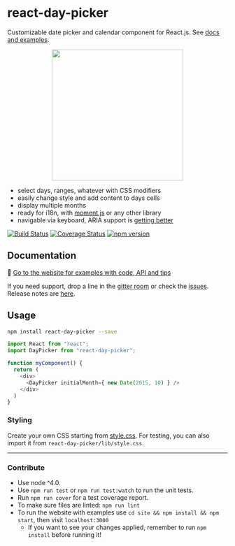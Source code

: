 # react-day-picker

Customizable date picker and calendar component for React.js. See [docs and examples](http://www.gpbl.org/react-day-picker/).

<p align="center">
<a href="http://www.gpbl.org/react-day-picker/"><img src="https://cloud.githubusercontent.com/assets/120693/8303891/9f85e42c-19a1-11e5-9905-ee31f4e3f5aa.png" width="300" /></a>
</p>

* select days, ranges, whatever with CSS modifiers
* easily change style and add content to days cells
* display multiple months
* ready for i18n, with [moment.js](http://momentjs.com) or any other library
* navigable via keyboard, ARIA support is [getting better](https://github.com/gpbl/react-day-picker/issues?q=is%3Aopen+is%3Aissue+label%3Aaria)

[![Build Status](https://travis-ci.org/gpbl/react-day-picker.svg)](https://travis-ci.org/gpbl/react-day-picker)
[![Coverage Status](https://coveralls.io/repos/gpbl/react-day-picker/badge.svg?branch=master)](https://coveralls.io/r/gpbl/react-day-picker?branch=master)
[![npm version](https://badge.fury.io/js/react-day-picker.svg)](http://badge.fury.io/js/react-day-picker)

## Documentation

📖 [Go to the website for examples with code, API and tips](http://www.gpbl.org/react-day-picker/)

If you need support, drop a line in the [gitter room](https://gitter.im/gpbl/react-day-picker) or check the [issues](https://github.com/gpbl/react-day-picker/issues). Release notes are [here](https://github.com/gpbl/react-day-picker/releases).

## Usage

```bash
npm install react-day-picker --save
```

```js 
import React from "react";
import DayPicker from "react-day-picker";

function myComponent() {
  return (
    <div>
      <DayPicker initialMonth={ new Date(2015, 10) } />
    </div>
  )
}

```

### Styling

Create your own CSS starting from [style.css](https://github.com/gpbl/react-day-picker/blob/master/src/style.css). For testing, you can also import it from `react-day-picker/lib/style.css`.

---
### Contribute

* Use node ^4.0.
* Use `npm run test` or `npm run test:watch` to run the unit tests. 
* Run `npm run cover` for a test coverage report.
* To make sure files are linted: `npm run lint`
* To run the website with examples use `cd site && npm install && npm start`, then visit `localhost:3000`
  * If you want to see your changes applied, remember to run `npm install` before running it!
